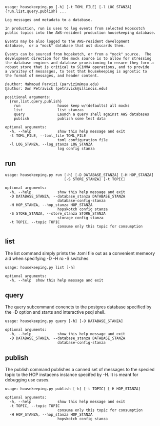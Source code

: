 
```
usage: housekeeping.py [-h] [-t TOML_FILE] [-l LOG_STANZA] {run,list,query,publish} ...

Log messages and metadata to a database.

In production, run is uses to log events from selected Hopscotch
public topics into the AWS-resident production housekeeping database.

Events may be also logged to the AWS-resident development
database,  or a "mock" database that ust discards them.

Events can be sourced from hopskotch, or from a "mock" source.  The
development direction for the mock source is to allow for stressing
the database engines and database provisioning to ensure they form a
robust store that is critical to SCiMMA operations, and to provide
a varaitey of messasges, to test that housekeeping is agnostic to
the format of messages, and header content.

@author: Mahmoud Parvizi (parvizim@msu.edu)
@author: Don Petravick (petravick@illinois.edu)

positional arguments:
  {run,list,query,publish}
    run                 house keep w/(defaults) all mocks
    list                list stanzas
    query               Launch a query shell against AWS databases
    publish             publish some test data

optional arguments:
  -h, --help            show this help message and exit
  -t TOML_FILE, --toml_file TOML_FILE
                        toml configuration file
  -l LOG_STANZA, --log_stanza LOG_STANZA
                        log config stanza
```

## run
```
usage: housekeeping.py run [-h] [-D DATABASE_STANZA] [-H HOP_STANZA]
                           [-S STORE_STANZA] [-t TOPIC]

optional arguments:
  -h, --help            show this help message and exit
  -D DATABASE_STANZA, --database_stanza DATABASE_STANZA
                        database-config-stanza
  -H HOP_STANZA, --hop_stanza HOP_STANZA
                        hopskotch config stanza
  -S STORE_STANZA, --store_stanza STORE_STANZA
                        storage config stanza
  -t TOPIC, --topic TOPIC
                        consume only this topic for consumption
```

## list
The list command simply prints the .toml file out as
a convenient memeory aid when specifying -D -H  ro -S switches

```
usage: housekeeping.py list [-h]

optional arguments:
  -h, --help  show this help message and exit
```
## query
The query subcommand conencts to the postgres database specified by
the -D option and starts and interactive  psql shell.
```
usage: housekeeping.py query [-h] [-D DATABASE_STANZA]

optional arguments:
  -h, --help            show this help message and exit
  -D DATABASE_STANZA, --database_stanza DATABASE_STANZA
                        database-config-stanza

```

## publish
The publish command publishes a canned set of messages
to the specied topic to the HOP instacens  instance
specifed by -H. It is meant for debugging use cases.
```
usage: housekeeping.py publish [-h] [-t TOPIC] [-H HOP_STANZA]

optional arguments:
  -h, --help            show this help message and exit
  -t TOPIC, --topic TOPIC
                        consume only this topic for consumption
  -H HOP_STANZA, --hop_stanza HOP_STANZA
                        hopskotch config stanza
```

